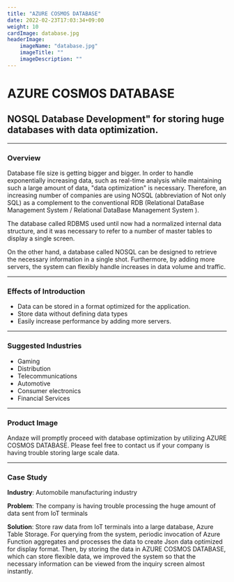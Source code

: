 ```yaml
---
title: "AZURE COSMOS DATABASE"
date: 2022-02-23T17:03:34+09:00
weight: 10
cardImage: database.jpg
headerImage:
    imageName: "database.jpg"
    imageTitle: ""
    imageDescription: ""
---
```


# AZURE COSMOS DATABASE

## NOSQL Database Development" for storing huge databases with data optimization.

***

### Overview

Database file size is getting bigger and bigger. In order to handle exponentially increasing data, such as real-time analysis while maintaining such a large amount of data, "data optimization" is necessary. Therefore, an increasing number of companies are using NOSQL (abbreviation of Not only SQL) as a complement to the conventional RDB (Relational DataBase Management System / Relational DataBase Management System ).

The database called RDBMS used until now had a normalized internal data structure, and it was necessary to refer to a number of master tables to display a single screen.

On the other hand, a database called NOSQL can be designed to retrieve the necessary information in a single shot. Furthermore, by adding more servers, the system can flexibly handle increases in data volume and traffic.

***

### Effects of Introduction

- Data can be stored in a format optimized for the application.
- Store data without defining data types
- Easily increase performance by adding more servers.

***

### Suggested Industries

- Gaming
- Distribution
- Telecommunications
- Automotive
- Consumer electronics
- Financial Services

***

### Product Image

Andaze will promptly proceed with database optimization by utilizing AZURE COSMOS DATABASE. Please feel free to contact us if your company is having trouble storing large scale data.

***

### Case Study

**Industry**: Automobile manufacturing industry  

**Problem**: The company is having trouble processing the huge amount of data sent from IoT terminals  

**Solution**: Store raw data from IoT terminals into a large database, Azure Table Storage. For querying from the system, periodic invocation of Azure Function aggregates and processes the data to create Json data optimized for display format. Then, by storing the data in AZURE COSMOS DATABASE, which can store flexible data, we improved the system so that the necessary information can be viewed from the inquiry screen almost instantly.